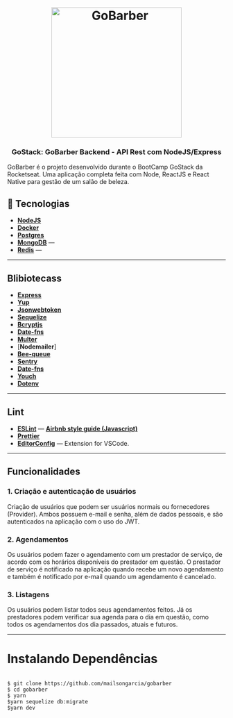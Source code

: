 
<h1 align="center">
  <img alt="GoBarber" title="GoBarber" src="8c13dc2618dbd7f76d1d574350b98fdee1335ce5" width="300px" />
</h1>
<h3 align="center">
  GoStack: GoBarber Backend - API Rest com NodeJS/Express
</h3>
GoBarber é o projeto desenvolvido durante o BootCamp GoStack da Rocketseat. Uma aplicação completa feita com Node, ReactJS e React Native para gestão de um salão de beleza. 
<p></p>

## :rocket: Tecnologias
- [**NodeJS**](https://nodejs.org/en/)
- [**Docker**](https://www.docker.com/)
- [**Postgres**](https://www.postgresql.org/)
- [**MongoDB**](https://www.mongodb.com/) —
- [**Redis**](https://redis.io/) —
---


## **Blibiotecass**
- [**Express**](https://expressjs.com/pt-br/)
- [**Yup**](https://github.com/jquense/yup)
- [**Jsonwebtoken**](https://www.npmjs.com/package/jsonwebtoken)
- [**Sequelize**](https://sequelize.org/)
- [**Bcryptjs**](https://www.npmjs.com/package/bcryptjs)
- [**Date-fns**](https://date-fns.org/)
- [**Multer**](https://www.npmjs.com/package/multer)
- [**Nodemailer**]
- [**Bee-queue**](https://github.com/bee-queue/bee-queue)
- [**Sentry**](https://sentry.io/)
- [**Date-fns**](https://date-fns.org/)
- [**Youch**](https://www.npmjs.com/package/youch)
- [**Dotenv**](https://www.npmjs.com/package/dotenv)

---

## **Lint**
- [**ESLint**](https://www.npmjs.com/package/eslint) — [**Airbnb style guide (Javascript)**](https://github.com/airbnb/javascript)
- [**Prettier**](https://www.npmjs.com/package/prettier)
- [**EditorConfig**]() — Extension for VSCode.

---
## **Funcionalidades**
<h3>1. Criação e autenticação de usuários </h3>
Criação de usuários que podem ser usuários normais ou fornecedores (Provider). Ambos possuem e-mail e senha, além de dados pessoais, e são autenticados na aplicação com o uso do JWT. 

<h3>2. Agendamentos</h3>
Os usuários podem fazer o agendamento com um prestador de serviço, de acordo com os horários disponíveis do prestador em questão. O prestador de serviço é notificado na aplicação quando recebe um novo agendamento e também é notificado por e-mail quando um agendamento é cancelado. 
<h3>3. Listagens</h3>
Os usuários podem listar todos seus agendamentos feitos. Já os prestadores podem verificar sua agenda para o dia em questão, como todos os agendamentos dos dia passados, atuais e futuros.


---
# Instalando Dependências

```

$ git clone https://github.com/mailsongarcia/gobarber
$ cd gobarber
$ yarn
$yarn sequelize db:migrate
$yarn dev


```

